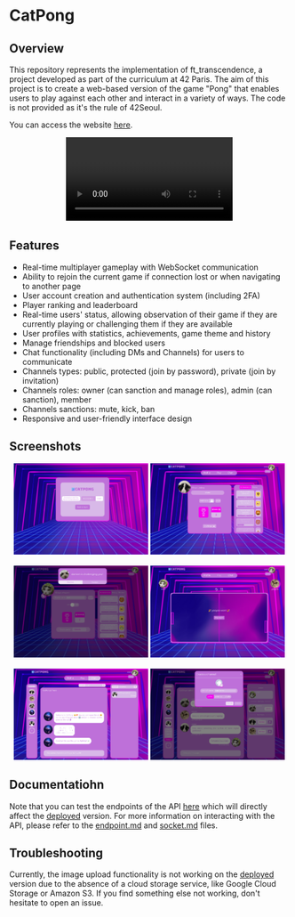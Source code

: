 # CatPong

## Overview

This repository represents the implementation of ft_transcendence, a project developed as part of the curriculum at 42 Paris. The aim of this project is to create a web-based version of the game "Pong" that enables users to play against each other and interact in a variety of ways.
The code is not provided as it's the rule of 42Seoul.

You can access the website [here](https://cat-pong.com).

<div align="center">
  <video src="https://github.com/CatOrganisation/ft_transcendence/assets/44798789/97374f49-9969-45f1-be89-edbb4ba9410c">
    Your browser does not support videos but you can watch the CatPong's Demo <a href="https://github.com/CatOrganisation/ft_transcendence/assets/44798789/97374f49-9969-45f1-be89-edbb4ba9410c">here</a>.
  </video>
</div>

## Features

* Real-time multiplayer gameplay with WebSocket communication
* Ability to rejoin the current game if connection lost or when navigating to another page
* User account creation and authentication system (including 2FA)
* Player ranking and leaderboard
* Real-time users' status, allowing observation of their game if they are currently playing or challenging them if they are available
* User profiles with statistics, achievements, game theme and history
* Manage friendships and blocked users
* Chat functionality (including DMs and Channels) for users to communicate
* Channels types: public, protected (join by password), private (join by invitation)
* Channels roles: owner (can sanction and manage roles), admin (can sanction), member
* Channels sanctions: mute, kick, ban
* Responsive and user-friendly interface design

## Screenshots

<div align="center">
  <img src="screenshots/tfa.png" width="48%" />
  <img src="screenshots/other-profile.png" width="48%" /> 
</div>
<br>
<div align="center">
  <img src="screenshots/challenge.png" width="48%" />
  <img src="screenshots/end-of-game.png" width="48%" /> 
</div>
<br>
<div align="center">
  <img src="screenshots/catpong-team.png" width="48%" />
  <img src="screenshots/create-channel.png" width="48%" /> 
</div>

## Documentatiohn

Note that you can test the endpoints of the API [here](https://api.cat-pong.com) which will directly affect the [deployed](https://cat-pong.com) version. For more information on interacting with the API, please refer to the [endpoint.md](endpoint.md) and [socket.md](socket.md) files.

## Troubleshooting

Currently, the image upload functionality is not working on the [deployed](https://cat-pong.com) version due to the absence of a cloud storage service, like Google Cloud Storage or Amazon S3. If you find something else not working, don't hesitate to open an issue.

